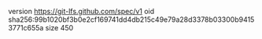 version https://git-lfs.github.com/spec/v1
oid sha256:99b1020bf3b0e2cf169741dd4db215c49e79a28d3378b03300b94153771c655a
size 450
